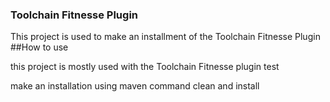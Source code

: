 ### Toolchain Fitnesse Plugin
This project is used to make an installment of the Toolchain Fitnesse Plugin
##How to use

this project is mostly used with the Toolchain Fitnesse plugin test

make an installation using maven command clean and install